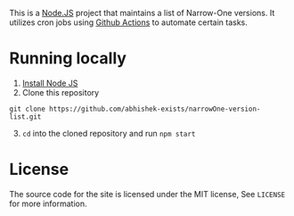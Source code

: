 This is a [Node.JS](https://nodejs.org/en) project that maintains a list of Narrow-One versions. It utilizes cron jobs using [Github Actions](https://github.com/features/actions) to automate certain tasks.

# Running locally

1. [Install Node JS](https://nodejs.org/en)
2. Clone this repository

```
git clone https://github.com/abhishek-exists/narrowOne-version-list.git
```

3. `cd` into the cloned repository and run `npm start`

# License

The source code for the site is licensed under the MIT license, See `LICENSE` for more information.
